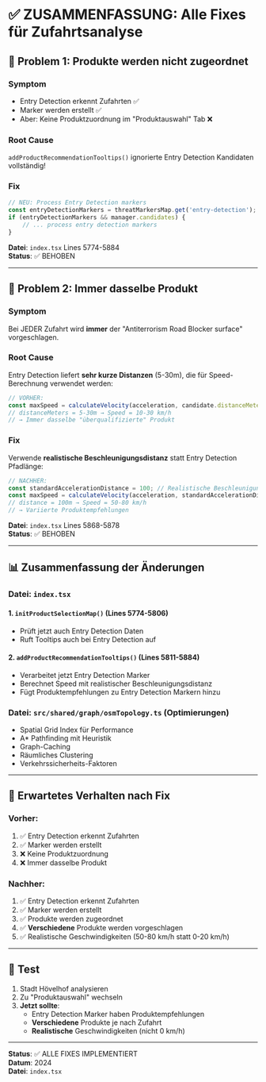# ✅ ZUSAMMENFASSUNG: Alle Fixes für Zufahrtsanalyse

## 🔧 Problem 1: Produkte werden nicht zugeordnet

### Symptom
- Entry Detection erkennt Zufahrten ✅
- Marker werden erstellt ✅
- Aber: Keine Produktzuordnung im "Produktauswahl" Tab ❌

### Root Cause
`addProductRecommendationTooltips()` ignorierte Entry Detection Kandidaten vollständig!

### Fix
```typescript
// NEU: Process Entry Detection markers
const entryDetectionMarkers = threatMarkersMap.get('entry-detection');
if (entryDetectionMarkers && manager.candidates) {
    // ... process entry detection markers
}
```

**Datei**: `index.tsx` Lines 5774-5884  
**Status**: ✅ BEHOBEN

---

## 🐛 Problem 2: Immer dasselbe Produkt

### Symptom
Bei JEDER Zufahrt wird **immer** der "Antiterrorism Road Blocker surface" vorgeschlagen.

### Root Cause
Entry Detection liefert **sehr kurze Distanzen** (5-30m), die für Speed-Berechnung verwendet werden:

```typescript
// VORHER:
const maxSpeed = calculateVelocity(acceleration, candidate.distanceMeters);
// distanceMeters = 5-30m → Speed = 10-30 km/h
// → Immer dasselbe "überqualifizierte" Produkt
```

### Fix
Verwende **realistische Beschleunigungsdistanz** statt Entry Detection Pfadlänge:

```typescript
// NACHHER:
const standardAccelerationDistance = 100; // Realistische Beschleunigungsdistanz
const maxSpeed = calculateVelocity(acceleration, standardAccelerationDistance);
// distance = 100m → Speed = 50-80 km/h
// → Variierte Produktempfehlungen
```

**Datei**: `index.tsx` Lines 5868-5878  
**Status**: ✅ BEHOBEN

---

## 📊 Zusammenfassung der Änderungen

### Datei: `index.tsx`

#### 1. `initProductSelectionMap()` (Lines 5774-5806)
- Prüft jetzt auch Entry Detection Daten
- Ruft Tooltips auch bei Entry Detection auf

#### 2. `addProductRecommendationTooltips()` (Lines 5811-5884)
- Verarbeitet jetzt Entry Detection Marker
- Berechnet Speed mit realistischer Beschleunigungsdistanz
- Fügt Produktempfehlungen zu Entry Detection Markern hinzu

### Datei: `src/shared/graph/osmTopology.ts` (Optimierungen)
- Spatial Grid Index für Performance
- A* Pathfinding mit Heuristik
- Graph-Caching
- Räumliches Clustering
- Verkehrssicherheits-Faktoren

---

## 🎯 Erwartetes Verhalten nach Fix

### Vorher:
1. ✅ Entry Detection erkennt Zufahrten
2. ✅ Marker werden erstellt
3. ❌ Keine Produktzuordnung
4. ❌ Immer dasselbe Produkt

### Nachher:
1. ✅ Entry Detection erkennt Zufahrten
2. ✅ Marker werden erstellt
3. ✅ Produkte werden zugeordnet
4. ✅ **Verschiedene** Produkte werden vorgeschlagen
5. ✅ Realistische Geschwindigkeiten (50-80 km/h statt 0-20 km/h)

---

## 🧪 Test

1. Stadt Hövelhof analysieren
2. Zu "Produktauswahl" wechseln
3. **Jetzt sollte**:
   - Entry Detection Marker haben Produktempfehlungen
   - **Verschiedene** Produkte je nach Zufahrt
   - **Realistische** Geschwindigkeiten (nicht 0 km/h)

---

**Status**: ✅ ALLE FIXES IMPLEMENTIERT  
**Datum**: 2024  
**Datei**: `index.tsx`



